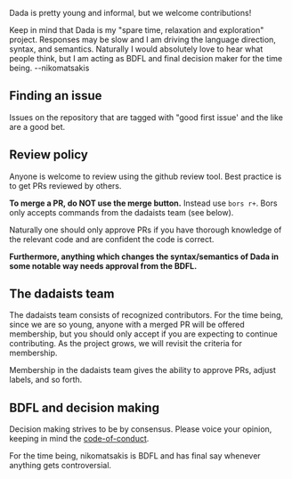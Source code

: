 Dada is pretty young and informal, but we welcome contributions! 

Keep in mind that Dada is my "spare time, relaxation and exploration" project. Responses may be slow and I am driving the language direction, syntax, and semantics. Naturally I would absolutely love to hear what people think, but I am acting as BDFL and final decision maker for the time being. --nikomatsakis

## Finding an issue

Issues on the repository that are tagged with "good first issue' and the like are a good bet.

## Review policy

Anyone is welcome to review using the github review tool. Best practice is to get PRs reviewed by others.

**To merge a PR, do NOT use the merge button.** Instead use `bors r+`. Bors only accepts commands from the dadaists team (see below).

Naturally one should only approve PRs if you have thorough knowledge of the relevant code and are confident the code is correct.

**Furthermore, anything which changes the syntax/semantics of Dada in some notable way needs approval from the BDFL.**

## The dadaists team

The dadaists team consists of recognized contributors. For the time being, since we are so young, anyone with a merged PR will be offered membership, but you should only accept if you are expecting to continue contributing.  As the project grows, we will revisit the criteria for membership.

Membership in the dadaists team gives the ability to approve PRs, adjust labels, and so forth.

## BDFL and decision making

Decision making strives to be by consensus. Please voice your opinion, keeping in mind the [code-of-conduct].

[code-of-conduct]: CODE_OF_CONDUCT.md

For the time being, nikomatsakis is BDFL and has final say whenever anything gets controversial.
